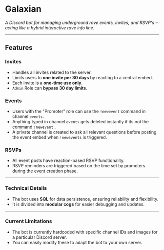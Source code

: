 # **Galaxian**

_A Discord bot for managing underground rave events, invites, and RSVP's – acting like a hybrid interactive rave info line._

---

## **Features**

### **Invites**
- Handles all invites related to the server.
- Limits users to **one invite per 30 days** by reacting to a central embed.
- Each invite is a **one-time use only**.
- `Admin` Role can **bypass 30 day limits**.

### **Events**
- Users with the "Promoter" role can use the `!newevent` command in channel `events`.
- Anything typed in channel `events` gets deleted instantly if its not the command `!newevent` .
- A private channel is created to ask all relevant questions before posting the event embed when `!newevents` is triggered.

### **RSVPs**
- All event posts have reaction-based RSVP functionality.
- RSVP reminders are triggered based on the time set by promoters during the event creation phase.

---

### **Technical Details**
- The bot uses **SQL** for data persistence, ensuring reliability and flexibility.
- It is divided into **modular cogs** for easier debugging and updates.

---

### **Current Limitations**
- The bot is currently hardcoded with specific channel IDs and images for a particular Discord server.
- You can easily modify these to adapt the bot to your own server.
